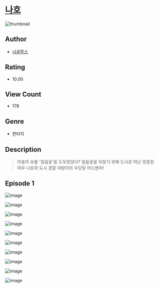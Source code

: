 # [나호](https://comic.naver.com/challenge/list?titleId=810337)
![thumbnail](https://image-comic.pstatic.net/user_contents_data/challenge_comic/2023/05/23/366865/upload_3919320463455695714_480x623.jpeg)

## Author
- [너굴루스](https://comic.naver.com/artistTitle?id=366865)

## Rating
- 10.00

## View Count
- 178

## Genre
- 판타지

## Description
> 마을의 보물 '얼음꽃'을 도둑맞았다? 얼음꽃을 되찾기 위해 도시로 떠난 엉뚱한 여우 나호와 도시 경찰 야랑이의 우당탕 어드벤처!


## Episode 1
![image](https://image-comic.pstatic.net/user_contents_data/challenge_comic/2023/05/23/366865/upload_4051047677497271603.jpeg)

![image](https://image-comic.pstatic.net/user_contents_data/challenge_comic/2023/05/23/366865/upload_4122545409562524004.jpeg)

![image](https://image-comic.pstatic.net/user_contents_data/challenge_comic/2023/05/23/366865/upload_3833186041946596965.jpeg)

![image](https://image-comic.pstatic.net/user_contents_data/challenge_comic/2023/05/23/366865/upload_3846744101796001587.jpeg)

![image](https://image-comic.pstatic.net/user_contents_data/challenge_comic/2023/05/23/366865/upload_3976731471824642916.jpeg)

![image](https://image-comic.pstatic.net/user_contents_data/challenge_comic/2023/05/23/366865/upload_3761130452856025144.jpeg)

![image](https://image-comic.pstatic.net/user_contents_data/challenge_comic/2023/05/23/366865/upload_3846409867575245156.jpeg)

![image](https://image-comic.pstatic.net/user_contents_data/challenge_comic/2023/05/23/366865/upload_3473795083461144882.jpeg)

![image](https://image-comic.pstatic.net/user_contents_data/challenge_comic/2023/05/23/366865/upload_3978420308668737122.jpeg)

![image](https://image-comic.pstatic.net/user_contents_data/challenge_comic/2023/05/23/366865/upload_7089056360867379045.jpeg)
